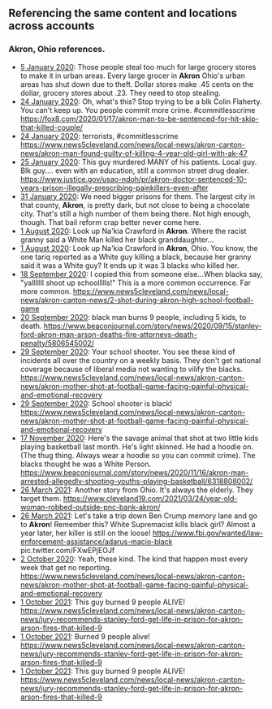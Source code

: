 ## Referencing the same content and locations across accounts

### Akron, Ohio references.
* [ 5 January 2020](https://web.archive.org/web/20200110092144/https://twitter.com/mpressman3/status/1213672637655851008): Those people steal too much for large grocery stores to make it in urban areas. Every large grocer in **Akron** Ohio's urban areas has shut down due to theft. Dollar stores make .45 cents on the dollar, grocery stores about .23. They need to stop stealing.
* [24 January 2020](https://web.archive.org/web/20200124095732/https://twitter.com/mpressman3/status/1220645976828010496): Oh, what's this? Stop trying to be a blk Colin Flaherty. You can't keep up. You people commit more crime.  #commitlesscrime  https://fox8.com/2020/01/17/akron-man-to-be-sentenced-for-hit-skip-that-killed-couple/
* [24 January 2020](https://web.archive.org/web/20200124113738/https://twitter.com/mpressman3/status/1220669941373898752): terrorists,  #commitlesscrime  https://www.news5cleveland.com/news/local-news/akron-canton-news/akron-man-found-guilty-of-killing-4-year-old-girl-with-ak-47
* [25 January 2020](https://web.archive.org/web/20200125052521/https://twitter.com/mpressman3/status/1220936917031837696): This guy murdered MANY of his patients. Local guy. Blk guy.... even with an education, still a common street drug dealer. https://www.justice.gov/usao-ndoh/pr/akron-doctor-sentenced-10-years-prison-illegally-prescribing-painkillers-even-after
* [31 January 2020](https://web.archive.org/web/20200201075954/https://twitter.com/mpressman3/status/1223126398107312129): We need bigger prisons for them. The largest city in that county, **Akron**, is pretty dark, but not close to being a chocolate city.  That's still a high number of them being there. Not high enough, though. That bail reform crap better never come here. 
* [ 1 August 2020](https://web.archive.org/web/20200801054454/https://twitter.com/MikeBro41989075/status/1289436720887291904): Look up Na'kia Crawford in **Akron**. Where the racist granny said a White Man killed her black granddaughter...
* [ 1 August 2020](https://web.archive.org/web/20200801054306/https://twitter.com/MikeBro41989075/status/1289436422043242496): Look up Na'kia Crawford in **Akron**, Ohio. You know, the one tariq reported as a White guy killing a black, because her granny said it was a White guy? It ends up it was 3 blacks who killed her.
* [18 September 2020](https://web.archive.org/web/20200918021659/https://twitter.com/JoggerStinky/status/1306778976698982402): I copied this from someone else...When blacks say, "yalllllll shoot up schoollllls!" This is a more common occurrence. Far more common. https://www.news5cleveland.com/news/local-news/akron-canton-news/2-shot-during-akron-high-school-football-game 
* [20 September 2020](https://web.archive.org/web/20200920092535/https://twitter.com/IndigenousNig/status/1307611783486676993): black man burns 9 people, including 5 kids, to death. https://www.beaconjournal.com/story/news/2020/09/15/stanley-ford-akron-man-arson-deaths-fire-attorneys-death-penalty/5806545002/
* [29 September 2020](https://web.archive.org/web/20200929220357/https://twitter.com/BlackBaboon8/status/1311051258132865024): Your school shooter. You see these kind of incidents all over the country on a weekly basis. They don't get national coverage because of liberal media not wanting to vilify the blacks. https://www.news5cleveland.com/news/local-news/akron-canton-news/akron-mother-shot-at-football-game-facing-painful-physical-and-emotional-recovery
* [29 September 2020](https://web.archive.org/web/20200929221521/https://twitter.com/BlackBaboon8/status/1311050862559719425): School shooter is black! https://www.news5cleveland.com/news/local-news/akron-canton-news/akron-mother-shot-at-football-game-facing-painful-physical-and-emotional-recovery
* [17 November 2020](https://web.archive.org/web/20201117040247/https://twitter.com/StinkyJogger/status/1328542233042284544): Here's the savage animal that shot at two little kids playing basketball last month. He's light skinned. He had a hoodie on. (The thug thing. Always wear a hoodie so you can commit crime). The blacks thought he was a White Person. https://www.beaconjournal.com/story/news/2020/11/16/akron-man-arrested-allegedly-shooting-youths-playing-basketball/6318808002/
* [26 March 2021](https://web.archive.org/web/20210326070751/https://twitter.com/Biggerlong1350/status/1375284870641983488): Another story from Ohio. It's always the elderly. They target them. https://www.cleveland19.com/2021/03/24/year-old-woman-robbed-outside-pnc-bank-akron/
* [26 March 2021](https://web.archive.org/web/20210326070232/https://twitter.com/Biggerlong1350/status/1375284561337180161): Let's take a trip down Ben Crump memory lane and go to **Akron**! Remember this? White Supremacist kills black girl? Almost a year later, her killer is still on the loose!  https://www.fbi.gov/wanted/law-enforcement-assistance/adarus-macio-black  pic.twitter.com/FXwEPjEOJf
* [ 2 October 2020](https://web.archive.org/web/20201002100715/https://twitter.com/blackboyshutup/status/1311883782073524230): Yeah, these kind. The kind that happen most every week that get no reporting. https://www.news5cleveland.com/news/local-news/akron-canton-news/akron-mother-shot-at-football-game-facing-painful-physical-and-emotional-recovery
* [ 1 October 2021](https://web.archive.org/web/20211003001752/https://twitter.com/JChesimard/status/1444016980361678868): This guy burned 9 people ALIVE! https://www.news5cleveland.com/news/local-news/akron-canton-news/jury-recommends-stanley-ford-get-life-in-prison-for-akron-arson-fires-that-killed-9
* [ 1 October 2021](https://web.archive.org/web/20211001184615/https://twitter.com/JChesimard/status/1444010775132188674): Burned 9 people alive! https://www.news5cleveland.com/news/local-news/akron-canton-news/jury-recommends-stanley-ford-get-life-in-prison-for-akron-arson-fires-that-killed-9
* [ 1 October 2021](https://web.archive.org/web/20211003001752/https://twitter.com/JChesimard/status/1444016980361678868): This guy burned 9 people ALIVE! https://www.news5cleveland.com/news/local-news/akron-canton-news/jury-recommends-stanley-ford-get-life-in-prison-for-akron-arson-fires-that-killed-9

